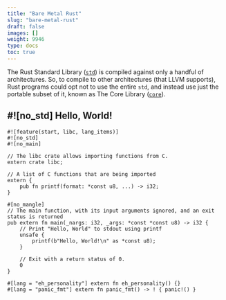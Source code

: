 ```yaml
---
title: "Bare Metal Rust"
slug: "bare-metal-rust"
draft: false
images: []
weight: 9946
type: docs
toc: true
---
```


The Rust Standard Library ([`std`](https://doc.rust-lang.org/std/)) is compiled against only a handful of architectures. So, to compile to other architectures (that LLVM supports), Rust programs could opt not to use the entire `std`, and instead use just the portable subset of it, known as The Core Library ([`core`](https://doc.rust-lang.org/core/)).

## #![no_std] Hello, World!


    #![feature(start, libc, lang_items)]
    #![no_std]
    #![no_main]
    
    // The libc crate allows importing functions from C.
    extern crate libc;
    
    // A list of C functions that are being imported
    extern {
        pub fn printf(format: *const u8, ...) -> i32;
    }
    
    #[no_mangle]
    // The main function, with its input arguments ignored, and an exit status is returned
    pub extern fn main(_nargs: i32, _args: *const *const u8) -> i32 {
        // Print "Hello, World" to stdout using printf
        unsafe { 
            printf(b"Hello, World!\n" as *const u8);
        }
    
        // Exit with a return status of 0.
        0
    }
    
    #[lang = "eh_personality"] extern fn eh_personality() {}
    #[lang = "panic_fmt"] extern fn panic_fmt() -> ! { panic!() }


